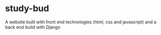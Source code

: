 # study-bud
A website built with front end technologies (html, css and javascript) and a back end build with  Django
